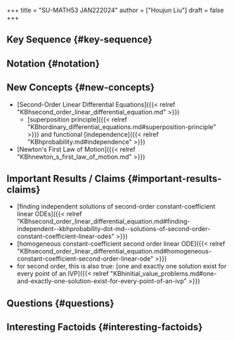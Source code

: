 +++
title = "SU-MATH53 JAN222024"
author = ["Houjun Liu"]
draft = false
+++

## Key Sequence {#key-sequence}


## Notation {#notation}


## New Concepts {#new-concepts}

-   [Second-Order Linear Differential Equations]({{< relref "KBhsecond_order_linear_differential_equation.md" >}})
    -   [superposition principle]({{< relref "KBhordinary_differential_equations.md#superposition-principle" >}}) and functional [independence]({{< relref "KBhprobability.md#independence" >}})
-   [Newton's First Law of Motion]({{< relref "KBhnewton_s_first_law_of_motion.md" >}})


## Important Results / Claims {#important-results-claims}

-   [finding independent solutions of second-order constant-coefficient linear ODEs]({{< relref "KBhsecond_order_linear_differential_equation.md#finding-independent--kbhprobability-dot-md--solutions-of-second-order-constant-coefficient-linear-odes" >}})
-   [homogeneous constant-coefficient second order linear ODE]({{< relref "KBhsecond_order_linear_differential_equation.md#homogeneous-constant-coefficient-second-order-linear-ode" >}})
-   for second order, this is also true: [one and exactly one solution exist for every point of an IVP]({{< relref "KBhinitial_value_problems.md#one-and-exactly-one-solution-exist-for-every-point-of-an-ivp" >}})


## Questions {#questions}


## Interesting Factoids {#interesting-factoids}
